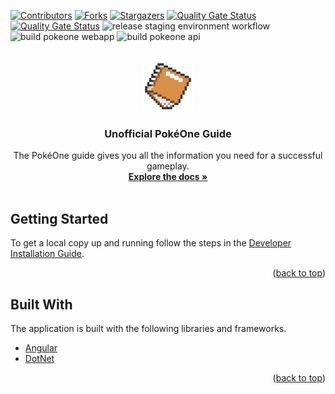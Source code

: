 <div id="top"></div>

<!-- PROJECT SHIELDS -->
<!--
*** I'm using markdown "reference style" links for readability.
*** Reference links are enclosed in brackets [ ] instead of parentheses ( ).
*** See the bottom of this document for the declaration of the reference variables
*** for contributors-url, forks-url, etc. This is an optional, concise syntax you may use.
*** https://www.markdownguide.org/basic-syntax/#reference-style-links
-->
[![Contributors][contributors-shield]][contributors-url]
[![Forks][forks-shield]][forks-url]
[![Stargazers][stars-shield]][stars-url]
[![Quality Gate Status](https://sonarcloud.io/api/project_badges/measure?project=poke-one-web-frontend&metric=alert_status)](https://sonarcloud.io/summary/new_code?id=poke-one-web-frontend)
[![Quality Gate Status](https://sonarcloud.io/api/project_badges/measure?project=poke-one-web-api&metric=alert_status)](https://sonarcloud.io/summary/new_code?id=poke-one-web-api)
![release staging environment workflow](https://github.com/Finrod-Amandil/PokeOneWeb/actions/workflows/release-stage.yaml/badge.svg)
![build pokeone webapp](https://github.com/Finrod-Amandil/PokeOneWeb/actions/workflows/pokeone-webapp.yaml/badge.svg)
![build pokeone api](https://github.com/Finrod-Amandil/PokeOneWeb/actions/workflows/pokeone-api.yaml/badge.svg)



<!-- PROJECT LOGO -->
<br />
<div align="center">
  <a href="https://github.com/Finrod-Amandil/PokeOneWeb">
    <img src="Documentation/logo.png" alt="Logo" width="80" height="80">
  </a>

<h3 align="center">Unofficial PokéOne Guide</h3>

  <p align="center">
    The PokéOne guide gives you all the information you need for a successful gameplay.
    <br />
    <a href="https://github.com/Finrod-Amandil/PokeOneWeb/wiki"><strong>Explore the docs »</strong></a>
    <br />
    <br />
  </p>
</div>

<!-- GETTING STARTED -->
## Getting Started

To get a local copy up and running follow the steps in the [Developer Installation Guide](https://docs.google.com/document/d/1oLbs6IRg8wib5WZGg_G80hXRQTvkAxb8WLfT5Gxu71U).

<p align="right">(<a href="#top">back to top</a>)</p>

## Built With

The application is built with the following libraries and frameworks.

* [Angular](https://angular.io/)
* [DotNet](https://dotnet.microsoft.com/en-us/)


<p align="right">(<a href="#top">back to top</a>)</p>


<!-- MARKDOWN LINKS & IMAGES -->
<!-- https://www.markdownguide.org/basic-syntax/#reference-style-links -->
[contributors-shield]: https://img.shields.io/github/contributors/Finrod-Amandil/PokeOneWeb.svg
[contributors-url]: https://github.com/Finrod-Amandil/PokeOneWeb/graphs/contributors
[forks-shield]: https://img.shields.io/github/forks/Finrod-Amandil/PokeOneWeb.svg
[forks-url]: https://github.com/Finrod-Amandil/PokeOneWeb/network/members
[stars-shield]: https://img.shields.io/github/stars/Finrod-Amandil/PokeOneWeb.svg
[stars-url]: https://github.com/Finrod-Amandil/PokeOneWeb/stargazers
